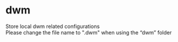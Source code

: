 # dwm
Store local dwm related configurations  
Please change the file name to ".dwm" when using the “dwm” folder
